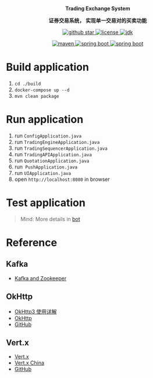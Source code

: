 <p align="center">
	<strong>Trading Exchange System</strong>
</p>
<p align="center">
	<strong>证券交易系统， 实现单一交易对的买卖功能</strong>
</p>
<p align="center">
    <a target="blank" href="https://github.com/Helltractor/trading-exchange-system">
        <img src="https://img.shields.io/github/stars/Helltractor/trading-exchange-system.svg?style=social" alt="github star"/>
    </a>
    <a target="_blank" href="https://opensource.org/licenses/MIT">
        <img src="https://img.shields.io/:license-MIT-blue.svg" alt="license"/>
    </a>
    <a target="_blank" href="https://github.com/Helltractor/trading-exchange-system">
        <img src='https://img.shields.io/badge/JDK-1.8.0_40+-green.svg' alt='jdk'/>
    </a>
<p/>
<p align="center">
    <a target="blank" href="https://github.com/Helltractor/trading-exchange-system">
        <img src='https://img.shields.io/badge/Maven-3.9.6-blue.svg' alt='maven'/>
    </a>
    <a target="_blank" href="https://github.com/Helltractor/trading-exchange-system">
        <img src='https://img.shields.io/badge/Spring%20Boot-3.2.0-green.svg' alt='spring boot'/>
    </a>
    <a target="_blank" href="https://github.com/Helltractor/trading-exchange-system">
        <img src='https://img.shields.io/badge/Spring%20Cloud-2023.0.0-green.svg' alt='spring boot'/>
    </a>
</p>

# Build application
1. `cd ./build`
2. `docker-compose up --d`
3. `mvn clean package`

# Run application
1. run `ConfigApplication.java`
2. run `TradingEngineApplication.java`
3. run `TradingSequencerApplication.java`
4. run `TradingAPIApplication.java`
5. run `QuotationApplication.java`
6. run` PushApplication.java`
7. run `UIApplication.java`
8. open `http://localhost:8080` in browser

# Test application
> Mind: More details in [bot](./build/bot/README.md)

# Reference

## Kafka

* [Kafka and Zookeeper](https://github.com/bitnami/containers/blob/main/bitnami/kafka/README.md)

## OkHttp
* [OkHttp3 使用详解](https://www.cnblogs.com/liyutian/p/9473747.html)
* [OkHttp](https://square.github.io/okhttp/)
* [GitHub](https://github.com/square/okhttp)

## Vert.x

* [Vert.x](https://vertx.io/)
* [Vert.x China](https://vertx-china.github.io/)
* [GitHub](https://github.com/vert-x3)
